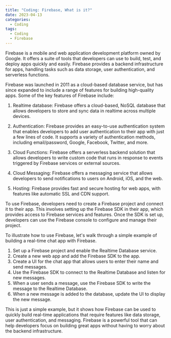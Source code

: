```yaml
---
title: "Coding: Firebase, What is it?"
date: 2023-04-13
categories:
  - Coding
tags:
  - Coding
  - Firebase
---
```


Firebase is a mobile and web application development platform owned by Google. It offers a suite of tools that developers can use to build, test, and deploy apps quickly and easily. Firebase provides a backend infrastructure for apps, handling tasks such as data storage, user authentication, and serverless functions.

Firebase was launched in 2011 as a cloud-based database service, but has since expanded to include a range of features for building high-quality apps. Some of the key features of Firebase include:

1. Realtime database: Firebase offers a cloud-based, NoSQL database that allows developers to store and sync data in realtime across multiple devices.

2. Authentication: Firebase provides an easy-to-use authentication system that enables developers to add user authentication to their app with just a few lines of code. It supports a variety of authentication methods, including email/password, Google, Facebook, Twitter, and more.

3. Cloud Functions: Firebase offers a serverless backend solution that allows developers to write custom code that runs in response to events triggered by Firebase services or external sources.

4. Cloud Messaging: Firebase offers a messaging service that allows developers to send notifications to users on Android, iOS, and the web.

5. Hosting: Firebase provides fast and secure hosting for web apps, with features like automatic SSL and CDN support.

To use Firebase, developers need to create a Firebase project and connect it to their app. This involves setting up the Firebase SDK in their app, which provides access to Firebase services and features. Once the SDK is set up, developers can use the Firebase console to configure and manage their project.

To illustrate how to use Firebase, let's walk through a simple example of building a real-time chat app with Firebase.

1. Set up a Firebase project and enable the Realtime Database service.
2. Create a new web app and add the Firebase SDK to the app.
3. Create a UI for the chat app that allows users to enter their name and send messages.
4. Use the Firebase SDK to connect to the Realtime Database and listen for new messages.
5. When a user sends a message, use the Firebase SDK to write the message to the Realtime Database.
6. When a new message is added to the database, update the UI to display the new message.

This is just a simple example, but it shows how Firebase can be used to quickly build real-time applications that require features like data storage, user authentication, and messaging. Firebase is a powerful tool that can help developers focus on building great apps without having to worry about the backend infrastructure.